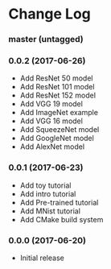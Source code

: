 Change Log
==========

### master (untagged)

### 0.0.2 (2017-06-26)

* Add ResNet 50 model
* Add ResNet 101 model
* Add ResNet 152 model
* Add VGG 19 model
* Add ImageNet example
* Add VGG 16 model
* Add SqueezeNet model
* Add GoogleNet model
* Add AlexNet model

### 0.0.1 (2017-06-23)

* Add toy tutorial
* Add intro tutorial
* Add Pre-trained tutorial
* Add MNist tutorial
* Add CMake build system

### 0.0.0 (2017-06-20)

* Initial release
